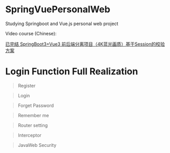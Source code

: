 # SpringVuePersonalWeb
Studying Springboot and Vue.js personal web project

Video course (Chinese):

[已完结 SpringBoot3+Vue3 前后端分离项目（4K蓝光画质）基于Session的校验方案](https://www.bilibili.com/video/BV1rT411W7QM?p=1&vd_source=22e103d2856d069401dd831ed1b5a2b2)

# Login Function Full Realization

> Register

> Login

> Forget Password

> Remember me

> Router setting

> Interceptor

>JavaWeb Security
